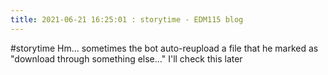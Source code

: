```yaml
---
title: 2021-06-21 16:25:01 : storytime - EDM115 blog
---
```


#storytime Hm… sometimes the bot auto-reupload a file that he marked as "download through something else…"
I'll check this later
